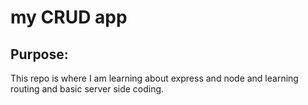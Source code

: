 # my CRUD app

## Purpose: 

This repo is where I am learning about express and node and learning routing and basic server side coding.


